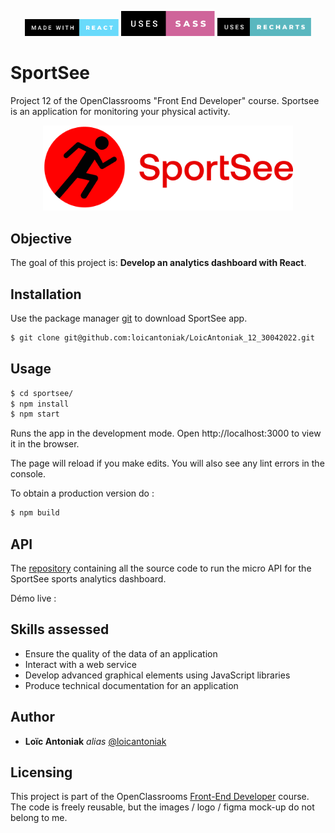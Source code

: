 <p align="center">
    <img width="150" src="/src/assets/images/made-with-react.svg" alt="forthebadge-react"> <img width="150" src="/src/assets/images/uses-sass.svg" alt="forthebadge-sass"> <img width="150" src="/src/assets/images/uses-recharts.svg" alt="forthebadge-recharts">
</p>

# SportSee

Project 12 of the OpenClassrooms "Front End Developer" course.
Sportsee is an application for monitoring your physical activity.

<p align="center">
    <img width="400" src="/src/assets/images/logo.png" alt="logo SportSee">
</p>

## Objective

The goal of this project is: **Develop an analytics dashboard with React**.

## Installation

Use the package manager [git](https://github.com/) to download SportSee app.

```bash
$ git clone git@github.com:loicantoniak/LoicAntoniak_12_30042022.git
```

## Usage

```bash
$ cd sportsee/
$ npm install
$ npm start
```

Runs the app in the development mode. Open http://localhost:3000 to view it in the browser.

The page will reload if you make edits. You will also see any lint errors in the console.

To obtain a production version do :

```bash
$ npm build
```

## API

The [repository](https://github.com/OpenClassrooms-Student-Center/P9-front-end-dashboard) containing all the source code to run the micro API for the SportSee sports analytics dashboard.

Démo live :

## Skills assessed

- Ensure the quality of the data of an application
- Interact with a web service
- Develop advanced graphical elements using JavaScript libraries
- Produce technical documentation for an application

## Author

- **Loïc Antoniak** _alias_ [@loicantoniak](https://github.com/loicantoniak)

## Licensing

This project is part of the OpenClassrooms [Front-End Developer](https://openclassrooms.com/fr/paths/314-developpeur-front-end) course. The code is freely reusable, but the images / logo / figma mock-up do not belong to me.
